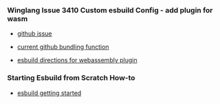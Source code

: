 ### Winglang Issue 3410 Custom esbuild Config - add plugin for wasm

- [github issue](https://github.com/winglang/wing/issues/3410)

- [current github bundling function](https://github.com/winglang/wing/blob/899ebde73fac14dafc76a28d2bb6885d7bc5825e/libs/wingsdk/src/shared/bundling.ts)

- [esbuild directions for webassembly plugin](https://esbuild.github.io/plugins/#webassembly-plugin)

### Starting Esbuild from Scratch How-to
- [esbuild getting started](https://esbuild.github.io/getting-started/#build-scripts)

